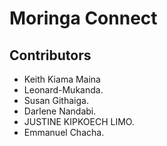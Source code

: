 # Moringa Connect

## Contributors
- Keith Kiama Maina
- Leonard-Mukanda.
- Susan Githaiga.
- Darlene Nandabi.
- JUSTINE KIPKOECH LIMO.
- Emmanuel Chacha.
